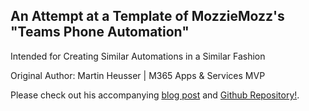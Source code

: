 ## An Attempt at a Template of MozzieMozz's "Teams Phone Automation"

Intended for Creating Similar Automations in a Similar Fashion

Original Author: Martin Heusser | M365 Apps & Services MVP

Please check out his accompanying [blog post](https://medium.com/@mozzeph/teams-phone-number-management-on-a-budget-e25d53f65caf) and [Github Repository!](https://github.com/mozziemozz/TeamsPhoneAutomation).
